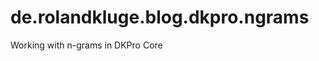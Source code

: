 de.rolandkluge.blog.dkpro.ngrams
================================

Working with n-grams in DKPro Core
